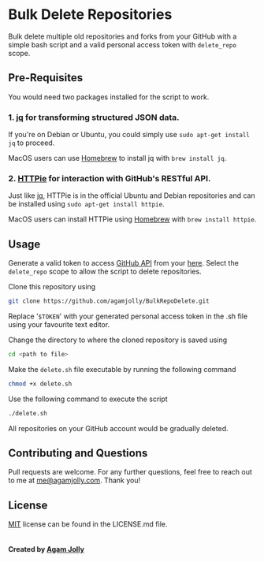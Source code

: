 
# Bulk Delete Repositories

Bulk delete multiple old repositories and forks from your GitHub with a simple bash script and a valid personal access token with `delete_repo` scope. 

## Pre-Requisites
You would need two packages installed for the script to work.
 ### 1. [jq](https://stedolan.github.io/jq/download/) for transforming structured JSON data. 
  If you're on Debian or Ubuntu, you could simply use `sudo apt-get install jq` to proceed. 
 
 MacOS users can use [Homebrew](https://www.brew.sh) to install jq with `brew install jq`.
### 2. [HTTPie](https://www.httpie.org) for interaction with GitHub's RESTful API. 
 
 Just like [jq](https://stedolan.github.io/jq/download/), HTTPie is in the official Ubuntu and Debian repositories and can be installed using `sudo apt-get install httpie`. 

MacOS users can install HTTPie using [Homebrew](https://www.brew.sh) with `brew install httpie`.

## Usage

Generate a valid token to access [GitHub API](https://www.developer.github.com/) from your [here](https://github.com/settings/tokens). Select the `delete_repo` scope to allow the script to delete repositories.

Clone this repository using 
```bash
git clone https://github.com/agamjolly/BulkRepoDelete.git
```
Replace '`$TOKEN`' with your generated personal access token in the .sh file using your favourite text editor.

Change the directory to where the cloned repository is saved using 
```bash
cd <path to file>
```
Make the `delete.sh` file executable by running the following command 
```bash
chmod +x delete.sh
```
Use the following command to execute the script
```bash
./delete.sh
```
All repositories on your GitHub account would be gradually deleted. 

## Contributing and Questions
Pull requests are welcome. For any further questions, feel free to reach out to me at me@agamjolly.com. Thank you! 

## License
[MIT](https://choosealicense.com/licenses/mit/) license can be found in the LICENSE.md file. 
<br><br><br>**Created by [Agam Jolly](https://www.agamjolly.com)**
